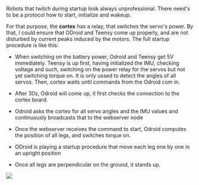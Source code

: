 Robots that twitch during startup look always unprofessional. There need's to be a protocol how to start, initialize and wakeup.

For that purpose, the **cortex** has a relay, that switches the servo's power. By that, I could ensure that ODroid and Teensy come up properly, and are not disturbed by current peaks induced by the motors. The full startup procedure is like this:

* When switching on the battery power, Odroid and Teensy get 5V immediately. Teensy is up first, having initialized the IMU, checking voltage and such, switching on the power relay for the servos but not yet switching torque on. It is only ussed to detect the angles of all servos. Then, cortex waits until commands from the Odroid com in.
* After 30s, Odroid will come up, it first checks the connection to the cortex board.
* Odroid asks the cortex for all servo angles and the IMU values and continuously broadcasts that to the webserver node

* Once the webserver receives the command to start, Odroid computes the position of all legs, and switches torque on.
* ODroid is playing a startup procedure that move each leg one by one in an upright position
* Once all legs are perpendicular on the ground, it stands up.

<img src="../video/standup-procedure.gif"/>




